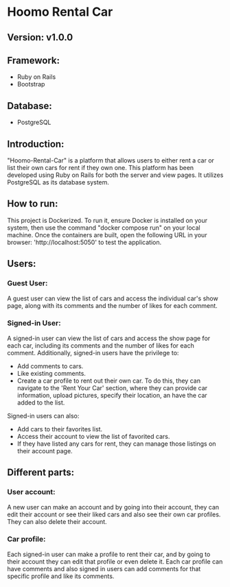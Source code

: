 # Hoomo Rental Car
## Version: v1.0.0
## Framework:
  - Ruby on Rails
  - Bootstrap

## Database: 
 - PostgreSQL

## Introduction:
"Hoomo-Rental-Car" is a platform that allows users to either rent a car or list their own cars for rent if they own one. This platform has been developed using Ruby on Rails for both the server and view pages. It utilizes PostgreSQL as its database system.

## How to run:
This project is Dockerized. To run it, ensure Docker is installed on your system, then use the command "docker compose run" on your local machine. Once the containers are built, open the following URL in your browser: 'http://localhost:5050' to test the application.

## Users:
### Guest User: 
A guest user can view the list of cars and access the individual car's show page, along with its comments and the number of likes for each comment.

### Signed-in User:
A signed-in user can view the list of cars and access the show page for each car, including its comments and the number of likes for each comment. Additionally, signed-in users have the privilege to:

 - Add comments to cars.
 - Like existing comments.
 - Create a car profile to rent out their own car. To do this, they can navigate to the 'Rent Your Car' section, where they can provide car information, upload pictures, specify their location, an have the car added to the list.

Signed-in users can also:

 - Add cars to their favorites list.
 - Access their account to view the list of favorited cars.
 - If they have listed any cars for rent, they can manage those listings on their account page.

## Different parts:
### User account:
A new user can make an account and by going into their account, they can edit their account or see their liked cars and also see their own car profiles. They can also delete their account.

### Car profile:
Each signed-in user can make a profile to rent their car, and by going to their account they can edit that profile or even delete it.
Each car profile can have comments and also signed in users can add comments for that specific profile and like its comments.

